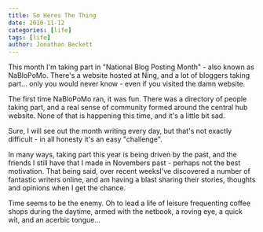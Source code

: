 ```yaml
---
title: So Heres The Thing
date: 2010-11-12
categories: [life]
tags: [life]
author: Jonathan Beckett
---
```


This month I'm taking part in "National Blog Posting Month" - also known as NaBloPoMo. There's a website hosted at Ning, and a lot of bloggers taking part... only you would never know - even if you visited the damn website.

The first time NaBloPoMo ran, it was fun. There was a directory of people taking part, and a real sense of community formed around the central hub website. None of that is happening this time, and it's a little bit sad.

Sure, I will see out the month writing every day, but that's not exactly difficult - in all honesty it's an easy "challenge".

In many ways, taking part this year is being driven by the past, and the friends I still have that I made in Novembers past - perhaps not the best motivation. That being said, over recent weeksI've discovered a number of fantastic writers online, and am having a blast sharing their stories, thoughts and opinions when I get the chance.

Time seems to be the enemy. Oh to lead a life of leisure frequenting coffee shops during the daytime, armed with the netbook, a roving eye, a quick wit, and an acerbic tongue...